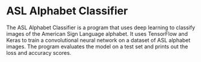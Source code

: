 # ASL Alphabet Classifier
 The ASL Alphabet Classifier is a program that uses deep learning to classify images of the American Sign Language alphabet. It uses TensorFlow and Keras to train a convolutional neural network on a dataset of ASL alphabet images. The program evaluates the model on a test set and prints out the loss and accuracy scores.
